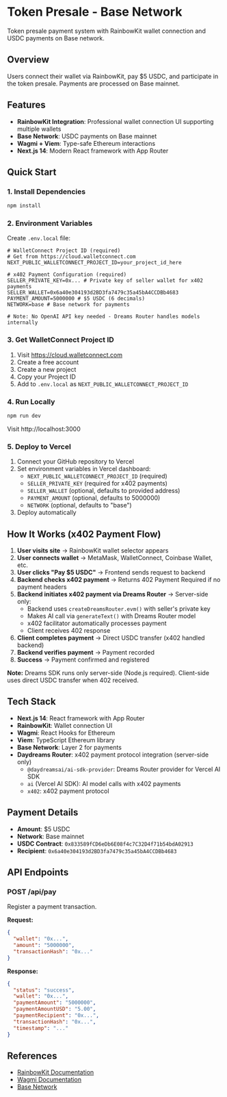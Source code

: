 # Token Presale - Base Network

Token presale payment system with RainbowKit wallet connection and USDC payments on Base network.

## Overview

Users connect their wallet via RainbowKit, pay $5 USDC, and participate in the token presale. Payments are processed on Base mainnet.

## Features

- **RainbowKit Integration**: Professional wallet connection UI supporting multiple wallets
- **Base Network**: USDC payments on Base mainnet
- **Wagmi + Viem**: Type-safe Ethereum interactions
- **Next.js 14**: Modern React framework with App Router

## Quick Start

### 1. Install Dependencies

```bash
npm install
```

### 2. Environment Variables

Create `.env.local` file:

```env
# WalletConnect Project ID (required)
# Get from https://cloud.walletconnect.com
NEXT_PUBLIC_WALLETCONNECT_PROJECT_ID=your_project_id_here

# x402 Payment Configuration (required)
SELLER_PRIVATE_KEY=0x... # Private key of seller wallet for x402 payments
SELLER_WALLET=0x6a40e304193d2BD3fa7479c35a45bA4CCDBb4683
PAYMENT_AMOUNT=5000000 # $5 USDC (6 decimals)
NETWORK=base # Base network for payments

# Note: No OpenAI API key needed - Dreams Router handles models internally
```

### 3. Get WalletConnect Project ID

1. Visit https://cloud.walletconnect.com
2. Create a free account
3. Create a new project
4. Copy your Project ID
5. Add to `.env.local` as `NEXT_PUBLIC_WALLETCONNECT_PROJECT_ID`

### 4. Run Locally

```bash
npm run dev
```

Visit http://localhost:3000

### 5. Deploy to Vercel

1. Connect your GitHub repository to Vercel
2. Set environment variables in Vercel dashboard:
   - `NEXT_PUBLIC_WALLETCONNECT_PROJECT_ID` (required)
   - `SELLER_PRIVATE_KEY` (required for x402 payments)
   - `SELLER_WALLET` (optional, defaults to provided address)
   - `PAYMENT_AMOUNT` (optional, defaults to 5000000)
   - `NETWORK` (optional, defaults to "base")
3. Deploy automatically

## How It Works (x402 Payment Flow)

1. **User visits site** → RainbowKit wallet selector appears
2. **User connects wallet** → MetaMask, WalletConnect, Coinbase Wallet, etc.
3. **User clicks "Pay $5 USDC"** → Frontend sends request to backend
4. **Backend checks x402 payment** → Returns 402 Payment Required if no payment headers
5. **Backend initiates x402 payment via Dreams Router** → Server-side only:
   - Backend uses `createDreamsRouter.evm()` with seller's private key
   - Makes AI call via `generateText()` with Dreams Router model
   - x402 facilitator automatically processes payment
   - Client receives 402 response
6. **Client completes payment** → Direct USDC transfer (x402 handled backend)
7. **Backend verifies payment** → Payment recorded
8. **Success** → Payment confirmed and registered

**Note:** Dreams SDK runs only server-side (Node.js required). Client-side uses direct USDC transfer when 402 received.

## Tech Stack

- **Next.js 14**: React framework with App Router
- **RainbowKit**: Wallet connection UI
- **Wagmi**: React Hooks for Ethereum
- **Viem**: TypeScript Ethereum library
- **Base Network**: Layer 2 for payments
- **Daydreams Router**: x402 payment protocol integration (server-side only)
  - `@daydreamsai/ai-sdk-provider`: Dreams Router provider for Vercel AI SDK
  - `ai` (Vercel AI SDK): AI model calls with x402 payments
  - `x402`: x402 payment protocol

## Payment Details

- **Amount**: $5 USDC
- **Network**: Base mainnet
- **USDC Contract**: `0x833589fCD6eDb6E08f4c7C32D4f71b54bdA02913`
- **Recipient**: `0x6a40e304193d2BD3fa7479c35a45bA4CCDBb4683`

## API Endpoints

### POST /api/pay

Register a payment transaction.

**Request:**
```json
{
  "wallet": "0x...",
  "amount": "5000000",
  "transactionHash": "0x..."
}
```

**Response:**
```json
{
  "status": "success",
  "wallet": "0x...",
  "paymentAmount": "5000000",
  "paymentAmountUSD": "5.00",
  "paymentRecipient": "0x...",
  "transactionHash": "0x...",
  "timestamp": "..."
}
```

## References

- [RainbowKit Documentation](https://rainbowkit.com/tr/docs/installation)
- [Wagmi Documentation](https://wagmi.sh)
- [Base Network](https://base.org)
